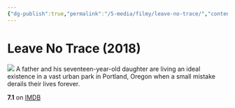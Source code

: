 ```yaml
---
{"dg-publish":true,"permalink":"/5-media/filmy/leave-no-trace/","contentClasses":"movie","tags":["to-watch","фильм","#Adventure","#Drama"]}
---
```


# Leave No Trace (2018)
![](https://m.media-amazon.com/images/M/MV5BMjE3OTI1MTU0OV5BMl5BanBnXkFtZTgwNTg1MzkzNTM@._V1_SX300.jpg)
A father and his seventeen-year-old daughter are living an ideal existence in a vast urban park in Portland, Oregon when a small mistake derails their lives forever.

**7.1** on [IMDB](https://www.imdb.com/title/tt3892172)
